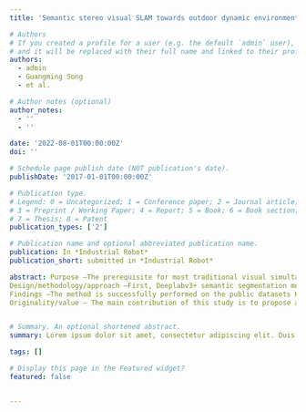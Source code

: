 ```yaml
---
title: 'Semantic stereo visual SLAM towards outdoor dynamic environment based on ORB-SLAM2'

# Authors
# If you created a profile for a user (e.g. the default `admin` user), write the username (folder name) here
# and it will be replaced with their full name and linked to their profile.
authors:
  - admin
  - Guangming Song
  - et al.

# Author notes (optional)
author_notes:
  - ''
  - ''

date: '2022-08-01T00:00:00Z'
doi: ''

# Schedule page publish date (NOT publication's date).
publishDate: '2017-01-01T00:00:00Z'

# Publication type.
# Legend: 0 = Uncategorized; 1 = Conference paper; 2 = Journal article;
# 3 = Preprint / Working Paper; 4 = Report; 5 = Book; 6 = Book section;
# 7 = Thesis; 8 = Patent
publication_types: ['2']

# Publication name and optional abbreviated publication name.
publication: In *Industrial Robot*
publication_short: submitted in *Industrial Robot*

abstract: Purpose –The prerequisite for most traditional visual simultaneous localization and mapping (V-SLAM) algorithms is that most objects in the environment should be static or in low locomotion. These algorithms rely on geometric information of the environment and restrict the application scenarios with dynamic objects. Semantic segmentation can be used to extract deep features and semantic information from images to identify dynamic objects in the real world. Therefore, V-SLAM fused with semantic information can reduce the error from dynamic objects and achieve higher accuracy. This paper presents a new semantic stereo SLAM method towards outdoor dynamic environment for accurate pose estimation. 
Design/methodology/approach –First, Deeplabv3+ semantic segmentation model is adopted to recognize semantic information about objects in the dynamic outdoor scenes. Second, a method that combines prior semantic knowledge to determine the motion state of moveable objects is proposed. which depends on the pixel movement between frames. Last, a semantic stereo SLAM based on ORB-SLAM2 to calculate accurate trajectory in dynamic environments is presented, which selects corresponding feature points on static regions and eliminates useless feature points on dynamic regions.
Findings –The method is successfully performed on the public datasets KITTI and self-collected datasets in the real world. The V-SLAM system extracts the semantic information and tracks feature points steadily in dynamic environments.
Originality/value – The main contribution of this study is to propose a new semantic stereo V-SLAM method with greater robustness and stability, which reduces the impact of moving objects in dynamic scenes.


# Summary. An optional shortened abstract.
summary: Lorem ipsum dolor sit amet, consectetur adipiscing elit. Duis posuere tellus ac convallis placerat. Proin tincidunt magna sed ex sollicitudin condimentum.

tags: []

# Display this page in the Featured widget?
featured: false


---
```


